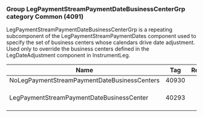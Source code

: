 ### Group LegPaymentStreamPaymentDateBusinessCenterGrp category Common (4091)

LegPaymentStreamPaymentDateBusinessCenterGrp is a repeating subcomponent of the LegPaymentStreamPaymentDates component used to specify the set of business centers whose calendars drive date adjustment. Used only to override the business centers defined in the LegDateAdjustment component in InstrumentLeg.

| Name                                         | Tag   | Req'd | Documentation                                                         |
|----------------------------------------------|-------|----------|-----------------------------------------------------------------------|
| NoLegPaymentStreamPaymentDateBusinessCenters | 40930 |       |                                                                       |
| LegPaymentStreamPaymentDateBusinessCenter    | 40293 |       | Requirend if NoLegPaymentStreamPaymentDateBusinessCenters(40930) > 0. |

